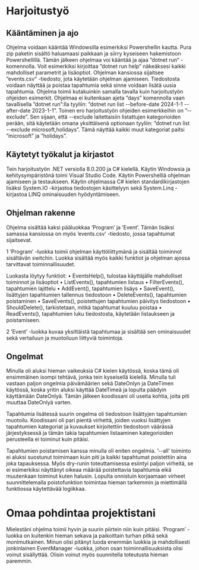 # Harjoitustyö

## Kääntäminen ja ajo
Ohjelma voidaan kääntää Windowsilla esimerkiksi Powershellin kautta.
Pura zip paketin sisältö haluamaasi paikkaan ja siirry kyseiseen hakemistoon Powershellillä.
Tämän jälkeen ohjelmaa voi kääntää ja ajaa ”dotnet run” -komennolla. Voit esimerkiksi kirjoittaa ”dotnet run help” näkeäksesi kaikki mahdolliset parametrit ja lisäoptiot.
Ohjelman kansiossa sijaitsee ”events.csv” -tiedosto, jota käytetään ohjelman ajamiseen. Tiedostosta voidaan näyttää ja poistaa tapahtumia sekä sinne voidaan lisätä uusia tapahtumia.
Ohjelma toimii kutakuinkin samalla tavalla kuin harjoitustyön ohjeiden esimerkit. Ohjelmaa ei kuitenkaan ajeta ”days” komennolla vaan tavallisella ”dotnet run”:lla tyyliin: ”dotnet run list --before-date 2024-1-1 --after-date 2023-1-1”.
Toinen ero harjoitustyön ohjeiden esimerkkeihin on ”--exclude”. Sen sijaan, että --exclude laitettaisiin listattujen kategorioiden perään, sitä käytetään omana yksittäisenä optionaan tyyliin: ”dotnet run list --exclude microsoft,holidays”. Tämä näyttää kaikki muut kategoriat paitsi ”microsoft” ja ”holidays”.

## Käytetyt työkalut ja kirjastot
Tein harjoitustyön .NET versiolla 8.0.200 ja C# kielellä. Käytin Windowsia ja kehitysympäristönä toimi Visual Studio Code. Käytin Powershelliä ohjelman ajamiseen ja testaukseen.
Käytin ohjelmassa C# kielen standardikirjastojen lisäksi System.IO -kirjastoa tiedostojen käsittelyyn sekä System.Linq -kirjastoa LINQ ominaisuuden hyödyntämiseen.

## Ohjelman rakenne
Ohjelma sisältää kaksi pääluokkaa ’Program’ ja ’Event’. Tämän lisäksi samassa
kansiossa on myös ’events.csv’ -tiedosto, jossa tapahtumat sijaitsevat.

1 ’Program’ -luokka toimii ohjelman käyttöliittymänä ja sisältää toiminnot sisältävän switchin. Luokka sisältää myös kaikki funktiot ja ohjelman ajossa tarvittavat toiminnallisuudet.

Luokasta löytyy funktiot:
• EventsHelp(), tulostaa käyttäjälle mahdolliset toiminnot ja lisäoptiot
• ListEvents(), tapahtumien listaus
• FilterEvents(), tapahtumien lajittelu
• AddEvent(), tapahtumien lisäys
• SaveEvent(), lisättyjen tapahtumien tallennus tiedostoon
• DeleteEvents(), tapahtumien poistaminen
• SaveEvents(), poistettujen tapahtumien päivitys tiedostoon
• ShouldDelete(), tarkistetaan, mitkä tapahtumat kuuluu poistaa
• ReadEvents(), tapahtumien luku tiedostosta, käytetään listaukseen ja poistamiseen.

2 ’Event’ -luokka kuvaa yksittäistä tapahtumaa ja sisältää sen ominaisuudet sekä vertailuun ja muotoiluun liittyviä toimintoja.

## Ongelmat
Minulla oli aluksi hieman vaikeuksia C# kielen käytössä, koska tämä oli ensimmäinen isompi tehtävä, jonka tein kyseisellä kielellä. Minulla tuli vastaan paljon ongelmia päivämäärien sekä DateOnlyn ja DateTimen käytössä, koska yritin aluksi käyttää DateTimeä ja lopulta päädyin käyttämään DateOnlyä. Tämän jälkeen koodissani oli useita kohtia, joita piti muuttaa DateOnlyä varten. 

Tapahtumia lisätessä suurin ongelma oli tiedostoon lisättyjen tapahtumien muotoilu. Koodissani oli pari pientä virhettä, joiden vuoksi lisättyjen tapahtumien kategoriat ja kuvaukset kirjoitettiin tiedostoon väärässä järjestyksessä ja tämän takia tapahtumien listaaminen kategorioiden perusteella ei toiminut kuin pitäisi.

Tapahtumien poistamisen kanssa minulla oli eniten ongelmia. ’--all’ toiminto ei aluksi suostunut toimimaan kuin piti ja kaikki tapahtumat poistettiin aina joka tapauksessa. Myös dry-runin toteuttamisessa esiintyi paljon virheitä, se ei esimerkiksi näyttänyt oikeaa määrää poistettavia tapahtumia eikä muutenkaan toiminut kuten halusin. Lopulta onnistuin korjaamaan virheet suunnittelemalla poistofunktion toimintaa hieman tarkemmin ja miettimällä funktiossa käytettävää logiikkaa.

# Omaa pohdintaa projektistani
Mielestäni ohjelma toimii hyvin ja suurin piirtein niin kuin pitäisi. ’Program’ -luokka
on kuitenkin hieman sekava ja paikoittain turhan pitkä sekä monimutkainen. Minun olisi pitänyt luoda enemmän luokkia ja mahdollisesti jonkinlainen EventManager -luokka, johon osan toiminnallisuuksista olisi voinut sisällyttää. Olisin voinut myös suunnitella toteutusta hieman paremmin.
